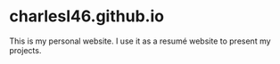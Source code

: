 # charlesl46.github.io
This is my personal website. I use it as a resumé website to present my projects.

